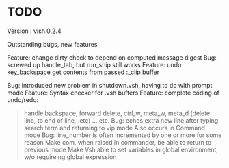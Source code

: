 # TODO

Version : vish.0.2.4

Outstanding bugs, new features

Feature:  change dirty check to depend on computed message digest
Bug: screwed up handle_tab, but run_snip still works
Feature: undo key_backspace get contents from passed :_clip buffer

Bug: introduced new problem in shutdown.vsh, having to do with  prompt mode
Feature: Syntax checker for .vsh buffers
Feature: complete coding of undo/redo:
> handle backspace, forward delete, ctrl_w, meta_w, meta_d (delete line, to end of line, .etc)  ... etc.
Bug: echos extra new line after typing search term and returning to vip mode
> Also occurs in Command mode
Bug: line_number is often incremented by one or more for some reason
Make com, when raised in commander, be able to return to previous mode
Make Vsh able to set variables in global environment, w/o requireing global expression

